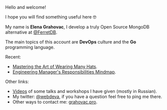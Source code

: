 Hello and welcome!

I hope you will find something useful here 🤓

My name is **Elena Grahovac**,
I develop a truly Open Source MongoDB alternative at [@FerretDB](https://github.com/FerretDB).

The main topics of this account are **DevOps** culture and the **Go** programming language.

Recent:

- [Mastering the Art of Wearing Many Hats](https://staging-coach.bunch.ai/preview/recAhdGMRI2DlqB5x). 
- [Engineering Manager's Responsibilities Mindmap](/EM.pdf).

Other links:

- [Videos](https://www.youtube.com/playlist?list=PLyF2SpuGmalu85UcV-G6BBnoC1b5-eHbA) of some talks and workshops I have given (mostly in Russian).
- My twitter: [@webdeva](https://twitter.com/webdeva), if you have a question feel free to ping me there.
- Other ways to contact me: [grahovac.pro](https://grahovac.pro).
